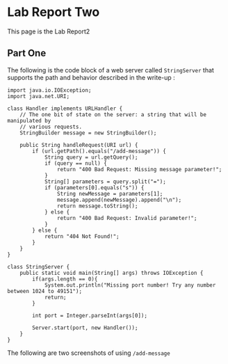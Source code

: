 # Lab Report Two
This page is the Lab Report2


## Part One
The following is the code block of a web server called `StringServer` that supports the path and behavior described in the write-up :
```
import java.io.IOException;
import java.net.URI;

class Handler implements URLHandler {
    // The one bit of state on the server: a string that will be manipulated by
    // various requests.
    StringBuilder message = new StringBuilder();

    public String handleRequest(URI url) {
        if (url.getPath().equals("/add-message")) {
            String query = url.getQuery();
            if (query == null) {
                return "400 Bad Request: Missing message parameter!";
            }
            String[] parameters = query.split("=");
            if (parameters[0].equals("s")) {
                String newMessage = parameters[1];
                message.append(newMessage).append("\n");
                return message.toString();
            } else {
                return "400 Bad Request: Invalid parameter!";
            }
        } else {
            return "404 Not Found!";
        }
    }
}

class StringServer {
    public static void main(String[] args) throws IOException {
        if(args.length == 0){
            System.out.println("Missing port number! Try any number between 1024 to 49151");
            return;
        }

        int port = Integer.parseInt(args[0]);

        Server.start(port, new Handler());
    }
}
```

The following are two screenshots of using `/add-message`

